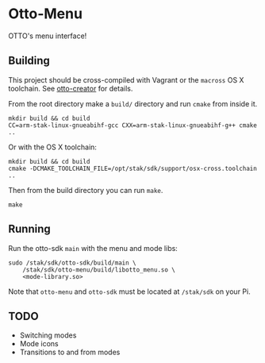 # Otto-Menu

OTTO's menu interface!

## Building

This project should be cross-compiled with Vagrant or the `macross` OS X toolchain. See [otto-creator](https://github.com/NextThingCo/otto-creator) for details.

From the root directory make a `build/` directory and run `cmake` from inside it.

	mkdir build && cd build
	CC=arm-stak-linux-gnueabihf-gcc CXX=arm-stak-linux-gnueabihf-g++ cmake ..

Or with the OS X toolchain:

	mkdir build && cd build
	cmake -DCMAKE_TOOLCHAIN_FILE=/opt/stak/sdk/support/osx-cross.toolchain ..

Then from the build directory you can run `make`.

	make

## Running

Run the otto-sdk `main` with the menu and mode libs:

	sudo /stak/sdk/otto-sdk/build/main \
		/stak/sdk/otto-menu/build/libotto_menu.so \
		<mode-library.so>

Note that `otto-menu` and `otto-sdk` must be located at `/stak/sdk` on your Pi.

## TODO

- Switching modes
- Mode icons
- Transitions to and from modes
